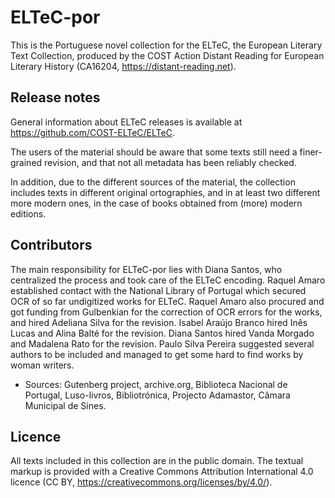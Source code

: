 # ELTeC-por

This is the Portuguese novel collection for the ELTeC, the European Literary Text Collection, produced by the COST Action Distant Reading for European Literary History (CA16204, https://distant-reading.net).

## Release notes

General information about ELTeC releases is available at https://github.com/COST-ELTeC/ELTeC.

The users of the material should be aware that some texts still need a finer-grained revision, and that not all metadata has been reliably checked. 

In addition, due to the different sources of the material, the collection includes texts in different original ortographies, and in at least two different more modern ones, in the case of books obtained from (more) modern editions. 

## Contributors

The main responsibility for ELTeC-por lies with Diana Santos, who centralized the process and took care of the ELTeC encoding. Raquel Amaro established contact with the National Library of Portugal which secured OCR of so far undigitized works for ELTeC. Raquel Amaro also procured and got funding from Gulbenkian for the correction of OCR errors for the works, and hired Adeliana Silva for the revision. Isabel Araújo Branco hired Inês Lucas and Alina Balté for the revision. Diana
Santos hired Vanda Morgado and Madalena Rato for the revision. Paulo Silva Pereira suggested several authors to be included and managed to get some hard to find works by woman writers.

* Sources: Gutenberg project, archive.org, Biblioteca Nacional de Portugal, Luso-livros, Bibliotrónica, Projecto Adamastor, Câmara Municipal de Sines.


## Licence
All texts included in this collection are in the public domain. The textual markup is provided with a Creative Commons Attribution International 4.0 licence (CC BY, https://creativecommons.org/licenses/by/4.0/).
